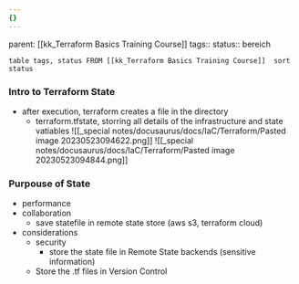 ```yaml
---
{}
---
```

parent: [[kk_Terraform Basics Training Course]]
tags::
status:: bereich
```dataview
table tags, status FROM [[kk_Terraform Basics Training Course]]  sort status
```


### Intro to Terraform State
- after execution, terraform creates a file in the directory
	- terraform.tfstate, storring all details of the infrastructure and state vatiables
 ![[_special notes/docusaurus/docs/IaC/Terraform/Pasted image 20230523094622.png]]
![[_special notes/docusaurus/docs/IaC/Terraform/Pasted image 20230523094844.png]]

### Purpouse of State
- performance
- collaboration
	- save statefile in remote state store (aws s3, terraform cloud)
- considerations
	- security
		- store the state file in Remote State backends (sensitive information)
	- Store the .tf files in Version Control



